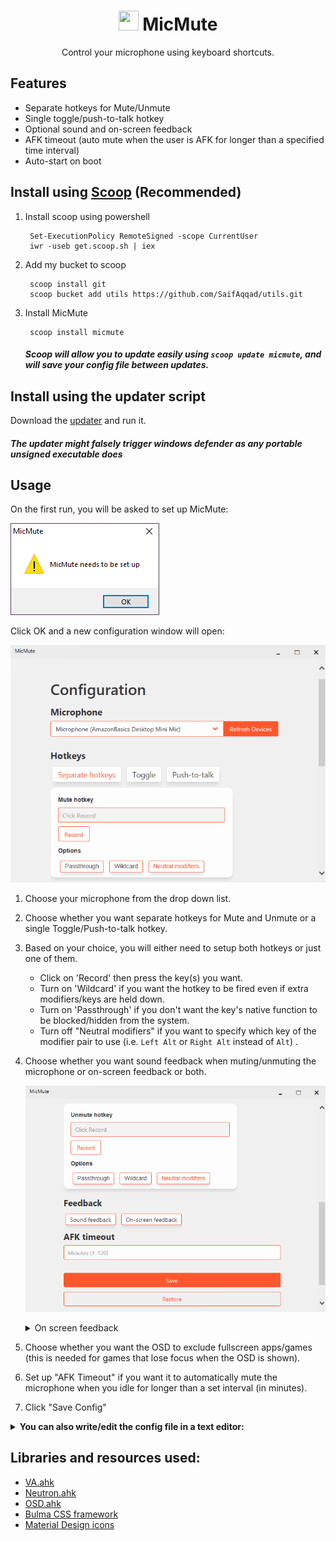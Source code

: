 <h1 align="center">
 <img src="./src/assets/MicMute.ico" width="32" height="32"></img> 
MicMute
</h1>
<p align="center">
  Control your microphone using keyboard shortcuts.
</p>

## Features

   * Separate hotkeys for Mute/Unmute 
   * Single toggle/push-to-talk hotkey
   * Optional sound and on-screen feedback
   * AFK timeout (auto mute when the user is AFK for longer than a specified time interval)
   * Auto-start on boot

## Install using [Scoop](https://scoop.sh) (Recommended)

1. Install scoop using powershell
    
        Set-ExecutionPolicy RemoteSigned -scope CurrentUser
        iwr -useb get.scoop.sh | iex
2. Add my bucket to scoop
        
        scoop install git
        scoop bucket add utils https://github.com/SaifAqqad/utils.git
3. Install MicMute

        scoop install micmute
   ##### Scoop will allow you to update easily using `scoop update micmute`, and will save your config file between updates.

## Install using the updater script
   Download the [updater](https://github.com/SaifAqqad/AHK_MicMute/releases/latest/download/updater.exe) and run it.
   ##### The updater might falsely trigger windows defender as any portable unsigned executable does

## Usage

On the first run, you will be asked to set up MicMute:

![](./src/assets/firstsetupdialog.png)

Click OK and a new configuration window will open:

![](./src/assets/configwindow_1.png)

1. Choose your microphone from the drop down list.

2. Choose whether you want separate hotkeys for Mute and Unmute or a single Toggle/Push-to-talk hotkey.

3. Based on your choice, you will either need to setup both hotkeys or just one of them.
        
   - Click on 'Record' then press the key(s) you want.
   - Turn on 'Wildcard' if you want the hotkey to be fired even if extra modifiers/keys are held down.
   - Turn on 'Passthrough' if you don't want the key's native function to be blocked/hidden from the system.
   - Turn off "Neutral modifiers" if you want to specify which key of the modifier pair to use (i.e. `Left Alt` or `Right Alt` instead of `Alt`) .
   
4. Choose whether you want sound feedback when muting/unmuting the microphone or on-screen feedback or both.

      ![](./src/assets/configwindow_2.png)


   <details><summary>On screen feedback</summary>
   
   ![](./src/assets/OSD.gif)
   ![](./src/assets/OSD_light.gif)
   
   </details>

5. Choose whether you want the OSD to exclude fullscreen apps/games (this is needed for games that lose focus when the OSD is shown).

6. Set up "AFK Timeout" if you want it to automatically mute the microphone when you idle for longer than a set interval (in minutes).

7. Click "Save Config"


<details><summary><b>You can also write/edit the config file in a text editor:</b></summary> 

###### config.ini

```ini
[settings]
Microphone=""
MuteHotkey=""
UnmuteHotkey=""
PushToTalk=
SoundFeedback=
OnscreenFeedback=
ExcludeFullscreen=
UpdateWithSystem=
afkTimeout=
```

1. `Microphone` can be any substring of your microphone's name or the controller's name as shown in this image:
   <details><summary>image</summary>

   ![](./src/assets/Controlpaneldialog.png)

   </details>
   
   you can also leave it as `""` to select the default microphone
### 
2. Both `MuteHotkey` and `UnmuteHotkey` can be any hotkey supported by AHK, use this [List of keys](https://www.autohotkey.com/docs/KeyList.htm) as a reference, you can also combine them with [hotkey modifiers](https://www.autohotkey.com/docs/Hotkeys.htm#Symbols).

   You can set both to the same hotkey to make it a toggle.


   Examples: `"<^M"`: left ctrl+M, `"RShift"`: right shift, `"^!T"`: ctrl+alt+T, `"LControl & XButton1"`: left ctrl+ mouse 4


3. Set `PushToTalk` to `1` to enable PTT,  `MuteHotkey` and `UnmuteHotkey` need to be set to the same hotkey first.

4. Both `SoundFeedback` and `OnscreenFeedback` can be set to either `0` or `1`, you can also set `ExcludeFullscreen` to 1 to stop the OSD from showing on top of fullscreen applications
   <details><summary>On screen feedback</summary>

   ![](./src/assets/OSD.gif)

   </details>
   
5. If `UpdateWithSystem` is set to 1, the tray icon will update whenever the microphone is muted/unmuted by the OS or other applications, it increases CPU usage by 1% at most

   
### 
<details><summary>Example of a correct config</summary>

```ini
[settings]
Microphone="amazonbasics"
MuteHotkey="*RShift"
UnmuteHotkey="*RShift"
PushToTalk=0
SoundFeedback=1
OnscreenFeedback=1
ExcludeFullscreen=0
UpdateWithSystem=1
afkTimeout=5
```           

</details>

</details>

## Libraries and resources used:

   * [VA.ahk](https://autohotkey.com/board/topic/21984-vista-audio-control-functions/)
   * [Neutron.ahk](https://github.com/G33kDude/Neutron.ahk)
   * [OSD.ahk](https://github.com/SaifAqqad/AHK_Script/blob/master/src/Lib/OSD.ahk)
   * [Bulma CSS framework](https://bulma.io/)
   * [Material Design icons](https://github.com/Templarian/MaterialDesign)
